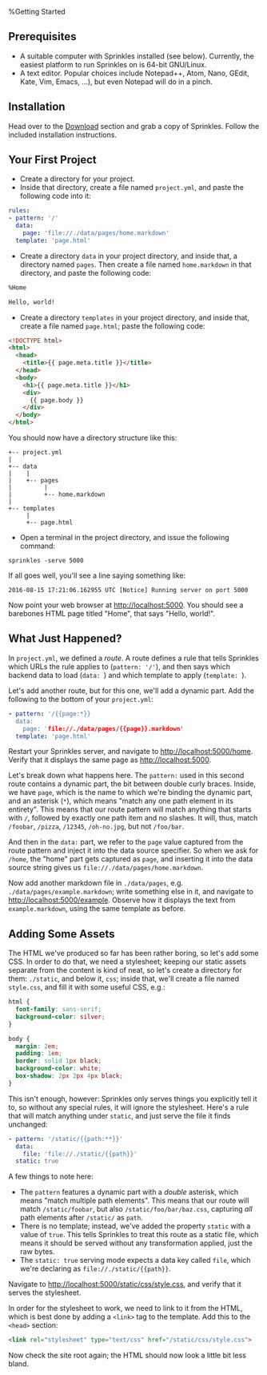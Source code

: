 %Getting Started

## Prerequisites

- A suitable computer with Sprinkles installed (see below). Currently, the
  easiest platform to run Sprinkles on is 64-bit GNU/Linux.
- A text editor. Popular choices include Notepad++, Atom, Nano, GEdit, Kate,
  Vim, Emacs, ...), but even Notepad will do in a pinch.

## Installation

Head over to the [Download](/download) section and grab a copy of Sprinkles.
Follow the included installation instructions.

## Your First Project

- Create a directory for your project.
- Inside that directory, create a file named `project.yml`, and paste the
  following code into it:

```yaml
rules:
- pattern: '/'
  data:
    page: 'file://./data/pages/home.markdown'
  template: 'page.html'
```

- Create a directory `data` in your project directory, and inside that, a
  directory named `pages`. Then create a file named `home.markdown` in that
  directory, and paste the following code:

```markdown
%Home

Hello, world!
```

- Create a directory `templates` in your project directory, and inside that,
  create a file named `page.html`; paste the following code:

```html
<!DOCTYPE html>
<html>
  <head>
    <title>{{ page.meta.title }}</title>
  </head>
  <body>
    <h1>{{ page.meta.title }}</h1>
    <div>
      {{ page.body }}
    </div>
  </body>
</html>
```

You should now have a directory structure like this:

```
+-- project.yml
|
+-- data
|    |
|    +-- pages
|         |
|         +-- home.markdown
|
+-- templates
     |
     +-- page.html
```

- Open a terminal in the project directory, and issue the following command:

```
sprinkles -serve 5000
```

If all goes well, you'll see a line saying something like:

```
2016-08-15 17:21:06.162955 UTC [Notice] Running server on port 5000
```

Now point your web browser at [http://localhost:5000](http://localhost:5000).
You should see a barebones HTML page titled "Home", that says "Hello, world!".

## What Just Happened?

In `project.yml`, we defined a *route*. A route defines a rule that tells
Sprinkles which URLs the rule applies to (`pattern: '/'`), and then says which
backend data to load (`data: `) and which template to apply (`template: `).

Let's add another route, but for this one, we'll add a dynamic part. Add the
following to the bottom of your `project.yml`:

```yaml
- pattern: '/{{page:*}}
  data:
    page: 'file://./data/pages/{{page}}.markdown'
  template: 'page.html'
```

Restart your Sprinkles server, and navigate to
[http://localhost:5000/home](http://localhost:5000/home). Verify that it
displays the same page as [http://localhost:5000](http://localhost:5000).

Let's break down what happens here. The `pattern:` used in this second route
contains a dynamic part, the bit between double curly braces. Inside, we have
`page`, which is the name to which we're binding the dynamic part, and an
asterisk (`*`), which means "match any one path element in its entirety". This
means that our route pattern will match anything that starts with `/`, followed
by exactly one path item and no slashes. It will, thus, match `/foobar`,
`/pizza`, `/12345`, `/oh-no.jpg`, but not `/foo/bar`.

And then in the `data:` part, we refer to the `page` value captured from the
route pattern and inject it into the data source specifier. So when we ask for
`/home`, the "home" part gets captured as `page`, and inserting it into the
data source string gives us `file://./data/pages/home.markdown`.

Now add another markdown file in `./data/pages`, e.g.
`./data/pages/example.markdown`; write something else in it, and navigate to
[http://localhost:5000/example](http://localhost:5000/example). Observe how it
displays the text from `example.markdown`, using the same template as before.

## Adding Some Assets

The HTML we've produced so far has been rather boring, so let's add some CSS.
In order to do that, we need a stylesheet; keeping our static assets separate
from the content is kind of neat, so let's create a directory for them:
`./static`, and below it, `css`; inside that, we'll create a file named
`style.css`, and fill it with some useful CSS, e.g.:

```css
html {
  font-family: sans-serif;
  background-color: silver;
}

body {
  margin: 2em;
  padding: 1em;
  border: solid 1px black;
  background-color: white;
  box-shadow: 2px 2px 4px black;
}
```

This isn't enough, however: Sprinkles only serves things you explicitly tell it
to, so without any special rules, it will ignore the stylesheet. Here's a rule
that will match anything under `static`, and just serve the file it finds
unchanged:

```yaml
- pattern: '/static/{{path:**}}'
  data:
    file: 'file://./static/{{path}}'
  static: true
```

A few things to note here:

- The `pattern` features a dynamic part with a *double* asterisk, which means
  "match multiple path elements". This means that our route will match
  `/static/foobar`, but also `/static/foo/bar/baz.css`, capturing *all* path
  elements after `/static/` as `path`.
- There is no template; instead, we've added the property `static` with a value
  of `true`. This tells Sprinkles to treat this route as a static file, which
  means it should be served without any transformation applied, just the raw
  bytes.
- The `static: true` serving mode expects a data key called `file`, which we're
  declaring as `file://./static/{{path}}`.

Navigate to
[http://localhost:5000/static/css/style.css](http://localhost:5000/static/css/style.css),
and verify that it serves the stylesheet.

In order for the stylesheet to work, we need to link to it from the HTML, which
is best done by adding a `<link>` tag to the template. Add this to the `<head>`
section:

```html
<link rel="stylesheet" type="text/css" href="/static/css/style.css">
```

Now check the site root again; the HTML should now look a little bit less
bland.
